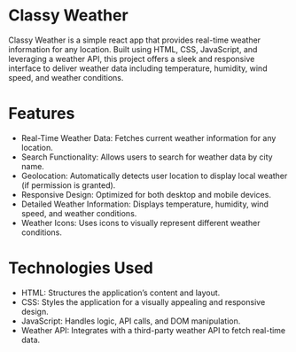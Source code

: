 # Classy Weather
Classy Weather is a simple react app that provides real-time weather information for any location. Built using HTML, CSS, JavaScript, and leveraging a weather API, this project offers a sleek and responsive interface to deliver weather data including temperature, humidity, wind speed, and weather conditions.

# Features
-  Real-Time Weather Data: Fetches current weather information for any location.
-  Search Functionality: Allows users to search for weather data by city name.
-  Geolocation: Automatically detects user location to display local weather (if permission is granted).
-  Responsive Design: Optimized for both desktop and mobile devices.
-  Detailed Weather Information: Displays temperature, humidity, wind speed, and weather conditions.
-  Weather Icons: Uses icons to visually represent different weather conditions.

# Technologies Used
-  HTML: Structures the application’s content and layout.
-  CSS: Styles the application for a visually appealing and responsive design.
-  JavaScript: Handles logic, API calls, and DOM manipulation.
-  Weather API: Integrates with a third-party weather API to fetch real-time data.
